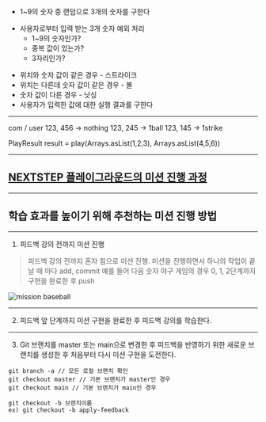 * 1~9의 숫자 중 랜덤으로 3개의 숫자를 구한다
- 사용자로부터 입력 받는 3개 숫자 예외 처리
    * 1~9의 숫자인가?
    * 중복 값이 있는가?
    * 3자리인가?
* 위치와 숫자 값이 같은 경우 - 스트라이크
* 위치는 다른데 숫자 값이 같은 경우 - 볼
* 숫자 값이 다른 경우 - 낫싱
* 사용자가 입력한 값에 대한 실행 결과를 구한다 

---
com / user
123, 456 -> nothing
123, 245 -> 1ball
123, 145 -> 1strike

PlayResult result = play(Arrays.asList(1,2,3), Arrays.asList(4,5,6))

---

## [NEXTSTEP 플레이그라운드의 미션 진행 과정](https://github.com/next-step/nextstep-docs/blob/master/playground/README.md)

---
## 학습 효과를 높이기 위해 추천하는 미션 진행 방법

---
1. 피드백 강의 전까지 미션 진행 
> 피드백 강의 전까지 혼자 힘으로 미션 진행. 미션을 진행하면서 하나의 작업이 끝날 때 마다 add, commit
> 예를 들어 다음 숫자 야구 게임의 경우 0, 1, 2단계까지 구현을 완료한 후 push

![mission baseball](https://raw.githubusercontent.com/next-step/nextstep-docs/master/playground/images/mission_baseball.png)

---
2. 피드백 앞 단계까지 미션 구현을 완료한 후 피드백 강의를 학습한다.

---
3. Git 브랜치를 master 또는 main으로 변경한 후 피드백을 반영하기 위한 새로운 브랜치를 생성한 후 처음부터 다시 미션 구현을 도전한다.

```
git branch -a // 모든 로컬 브랜치 확인
git checkout master // 기본 브랜치가 master인 경우
git checkout main // 기본 브랜치가 main인 경우

git checkout -b 브랜치이름
ex) git checkout -b apply-feedback
```
